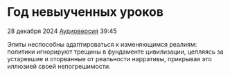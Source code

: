 # Год невыученных уроков

28 декабря 2024 [Аудиоверсия](https://paradoks-pinkera-pilotnyy-vypusk.simplecast.com/episodes/year2024) 39:45

Элиты неспособны адаптироваться к изменяющимся реалиям: политики игнорируют трещины в фундаменте цивилизации, цепляясь за устаревшие и оторванные от реальности нарративы, прикрывая это иллюзией своей непогрешимости.
